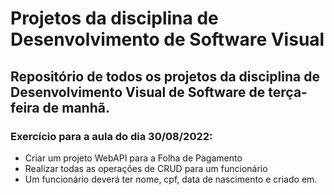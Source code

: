 # Projetos da disciplina de Desenvolvimento de Software Visual

## Repositório de todos os projetos da disciplina de Desenvolvimento Visual de Software de terça-feira de manhã.

### **Exercício para a aula do dia 30/08/2022**:
  - Criar um projeto WebAPI para a Folha de Pagamento
  - Realizar todas as operações de CRUD para um funcionário
  - Um funcionário deverá ter nome, cpf, data de nascimento e 
  criado em.
